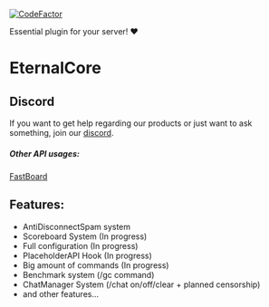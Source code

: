 [![CodeFactor](https://www.codefactor.io/repository/github/eternalcodeteam/eternalcore/badge)](https://www.codefactor.io/repository/github/eternalcodeteam/eternalcore)

Essential plugin for your server! ❤️
# EternalCore

## Discord

If you want to get help regarding our products or just want to ask something, join our [discord](https://discord.gg/MUCKhgFUCA).

##### Other API usages:
[FastBoard](https://github.com/MrMicky-FR/FastBoard)


## Features:
- AntiDisconnectSpam system
- Scoreboard System (In progress)
- Full configuration (In progress)
- PlaceholderAPI Hook (In progress)
- Big amount of commands (In progress)
- Benchmark system (/gc command)
- ChatManager System (/chat on/off/clear + planned censorship)
- and other features...
